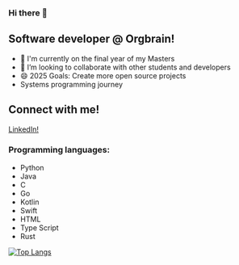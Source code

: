 ### Hi there 👋

## Software developer @ Orgbrain!
- 🔭 I'm currently on the final year of my Masters
- 👯 I’m looking to collaborate with other students and developers
- 😄 2025 Goals: Create more open source projects
- Systems programming journey


## Connect with me!
[LinkedIn!](https://www.linkedin.com/in/amaduswaray/)


### Programming languages:
- Python
- Java
- C
- Go
- Kotlin
- Swift
- HTML
- Type Script
- Rust


[![Top Langs](https://github-readme-stats.vercel.app/api/top-langs/?username=amaduswaray)](https://github.com/anuraghazra/github-readme-stats)


